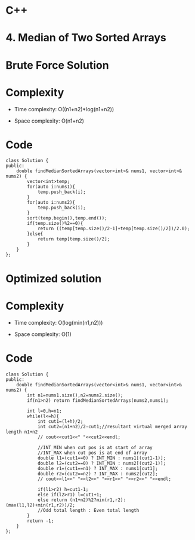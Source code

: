 # C++
<!-- Describe your first thoughts on how to solve this problem. -->
# 4. Median of Two Sorted Arrays
# Brute Force Solution
<!-- Describe your approach to solving the problem. -->

# Complexity
- Time complexity: O((n1+n2)*log(n1+n2))
<!-- Add your time complexity here, e.g. $$O(n)$$ -->

- Space complexity: O(n1+n2)
<!-- Add your space complexity here, e.g. $$O(n)$$ -->

# Code
```
class Solution {
public:
    double findMedianSortedArrays(vector<int>& nums1, vector<int>& nums2) {
        vector<int>temp;
        for(auto i:nums1){
            temp.push_back(i);
        }
        for(auto i:nums2){
            temp.push_back(i);
        }
        sort(temp.begin(),temp.end());
        if(temp.size()%2==0){
            return ((temp[temp.size()/2-1]+temp[temp.size()/2])/2.0);
        }else{
            return temp[temp.size()/2];
        }
    }
};
```
# Optimized solution
<!-- Describe your approach to solving the problem. -->

# Complexity
- Time complexity: O(log(min(n1,n2)))
<!-- Add your time complexity here, e.g. $$O(n)$$ -->

- Space complexity: O(1)
<!-- Add your space complexity here, e.g. $$O(n)$$ -->

# Code
```
class Solution {
public:
    double findMedianSortedArrays(vector<int>& nums1, vector<int>& nums2) {
        int n1=nums1.size(),n2=nums2.size();
        if(n1>n2) return findMedianSortedArrays(nums2,nums1);

        int l=0,h=n1;
        while(l<=h){
            int cut1=(l+h)/2;
            int cut2=(n1+n2)/2-cut1;//resultant virtual merged array length n1+n2
            // cout<<cut1<<" "<<cut2<<endl;

            //INT_MIN when cut pos is at start of array
            //INT_MAX when cut pos is at end of array
            double l1=(cut1==0) ? INT_MIN : nums1[(cut1-1)];
            double l2=(cut2==0) ? INT_MIN : nums2[(cut2-1)];
            double r1=(cut1==n1) ? INT_MAX : nums1[cut1];
            double r2=(cut2==n2) ? INT_MAX : nums2[cut2];
            // cout<<l1<<" "<<l2<<" "<<r1<<" "<<r2<<" "<<endl;

            if(l1>r2) h=cut1-1;
            else if(l2>r1) l=cut1+1;
            else return (n1+n2)%2?min(r1,r2):(max(l1,l2)+min(r1,r2))/2;
            //Odd total length : Even total length
        }
        return -1;
    }
};
```
